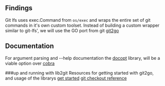 ## Findings
Git lfs uses exec.Command from `os/exec` and wraps the entire set of git commands in it's 
own custom toolset. Instead of building a custom wrapper similar to git-lfs', we will use the GO port from git
[git2go](https://github.com/libgit2/git2go)





## Documentation
For argument parsing and --help documentation the [docopt](http://docopt.org/) library, will be a viable option over
[cobra](https://github.com/spf13/cobra)



###up and running with lib2git
Resources for getting started with git2go, and usage of the librarys
[get started](http://www.petethompson.net/blog/golang/2015/10/04/getting-going-with-git2go/)
[git checkout reference](http://stackoverflow.com/questions/31496175/git2go-simulate-git-checkout-and-an-immediate-git-push)




